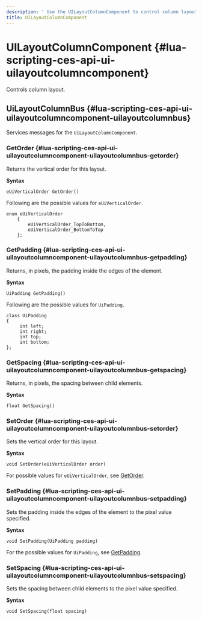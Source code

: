 ```yaml
---
description: ' Use the UILayoutColumnComponent to control column layout in &ALYlong;. '
title: UILayoutColumnComponent
---
```

# UILayoutColumnComponent {#lua-scripting-ces-api-ui-uilayoutcolumncomponent}

Controls column layout\.

## UiLayoutColumnBus {#lua-scripting-ces-api-ui-uilayoutcolumncomponent-uilayoutcolumnbus}

Services messages for the `UiLayoutColumnComponent`\.

### GetOrder {#lua-scripting-ces-api-ui-uilayoutcolumncomponent-uilayoutcolumnbus-getorder}

Returns the vertical order for this layout\.

**Syntax**

```
eUiVerticalOrder GetOrder()
```

Following are the possible values for `eUiVerticalOrder`\.

```
enum eUiVerticalOrder
    {
        eUiVerticalOrder_TopToBottom,
        eUiVerticalOrder_BottomToTop
    };
```

### GetPadding {#lua-scripting-ces-api-ui-uilayoutcolumncomponent-uilayoutcolumnbus-getpadding}

Returns, in pixels, the padding inside the edges of the element\.

**Syntax**

```
UiPadding GetPadding()
```

Following are the possible values for `UiPadding`\.

```
class UiPadding
{
     int left;
     int right;
     int top;
     int bottom;
};
```

### GetSpacing {#lua-scripting-ces-api-ui-uilayoutcolumncomponent-uilayoutcolumnbus-getspacing}

Returns, in pixels, the spacing between child elements\.

**Syntax**

```
float GetSpacing()
```

### SetOrder {#lua-scripting-ces-api-ui-uilayoutcolumncomponent-uilayoutcolumnbus-setorder}

Sets the vertical order for this layout\.

**Syntax**

```
void SetOrder(eUiVerticalOrder order)
```

For possible values for `eUiVerticalOrder`, see [GetOrder](#lua-scripting-ces-api-ui-uilayoutcolumncomponent-uilayoutcolumnbus-getorder)\.

### SetPadding {#lua-scripting-ces-api-ui-uilayoutcolumncomponent-uilayoutcolumnbus-setpadding}

Sets the padding inside the edges of the element to the pixel value specified\.

**Syntax**

```
void SetPadding(UiPadding padding)
```

For the possible values for `UiPadding`, see [GetPadding](#lua-scripting-ces-api-ui-uilayoutcolumncomponent-uilayoutcolumnbus-getpadding)\.

### SetSpacing {#lua-scripting-ces-api-ui-uilayoutcolumncomponent-uilayoutcolumnbus-setspacing}

Sets the spacing between child elements to the pixel value specified\.

**Syntax**

```
void SetSpacing(float spacing)
```